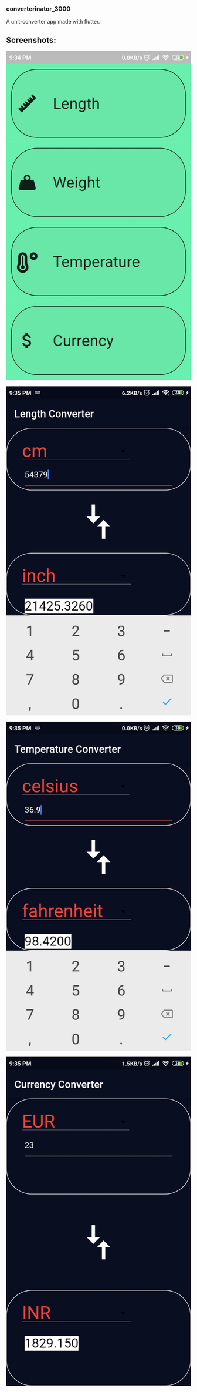 <h3> converterinator_3000</h3>

A unit-converter app made with flutter.


<h2> Screenshots: </h2>


![](/Screenshots/Screenshot_2019-12-03-21-34-58-100_com.srihari.converterinator_3000.jpg)


![](/Screenshots/Screenshot_2019-12-03-21-35-10-478_com.srihari.converterinator_3000.jpg)


![](/screenshots/Screenshot_2019-12-03-21-35-39-685_com.srihari.converterinator_3000.jpg)


![](/screenshots/Screenshot_2019-12-03-21-35-51-490_com.srihari.converterinator_3000.jpg)
